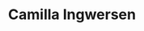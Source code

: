 ---
order: 5
title: Camilla Ingwersen
call: 29 90 46 91
description: Seniorkonsulent
consulent: true
on-om-os: true
edu:
- Master i Business Coaching
email: ci@copenhagencoaching.dk
linkedin: https://www.linkedin.com/in/camillaingwersen/
data-id: ''
image: /images/about/employees/camilla-ingwersen-3.png
portrait-image: /images/about/employees/camilla-ingwersen-3.png
small-portrait-image: /images/about/employees/camilla-ingwersen-3.png
grey-portrait: /images/about/employees/camilla-ingwersen-3.png
---